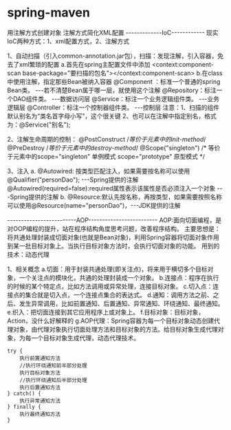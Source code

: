 # spring-maven
用注解方式创建对象
注解方式简化XML配置
-------------IoC------------
现实IoC两种方式：1、xml配置方式，2、注解方式

1、自动扫描（引入common-annotation.jar包），扫描：发现注解，引入容器，免去了xml繁琐的配置
	a.首先在spring主配置文件中添加
	<context:component-scan base-package="要扫描的包名"></context:component-scan>
	b.在class中使用注解，指定那些Bean被纳入容器
		@Component ：标准一个普通的spring Bean类。 ---若不清楚Bean属于哪一层，就使用这个注解
		@Repository：标注一个DAO组件类。 ---数据访问层
		@Service：标注一个业务逻辑组件类。 ---业务逻辑层
		@Controller：标注一个控制器组件类。 ---控制层
	注意：1、扫描的组件默认别名为“类名首字母小写”，这个很关键
		 2、也可以在注解中指定别名，格式为：@Service("别名");
		 
2、注解生命周期的控制：
	@PostConstruct       /*等价于<bean/>元素中的init-method*/
	@PreDestroy          /*等价于<bean/>元素中的destroy-method*/
	@Scope("singleton")	 /* 等价于<bean/>元素中的scope="singleton" 单例模式  scope="prototype" 原型模式 */
	
3、注入
	a. @Autowired: 按类型匹配注入，如果需要按名称可以使用@Qualifier("personDao"); ---Spring提供的注解
	   @Autowired(required=false):required属性表示该属性是否必须注入一个对象  ---Spring提供的注解
	b. @Resource:默认先按名称，再按类型，如果需要按照名称可以使用@Resource(name="personDao")，---JDK提供的注解
	
-------------------------AOP-------------------------
AOP:面向切面编程，是对OOP编程的提升，站在程序结构角度思考问题，改善程序结构。
	主要思想是：将共通处理封装成切面对象(也就是Bean对象)，利用Spring容器将切面对象作用到某一批目标对象上。当执行目标对象方法时，会执行切面对象的功能。
	用到的技术：动态代理
	
1、相关概念
	a.切面：用于封装共通处理(即关注点)，将来用于横切多个目标对象，一个关注点的模块化，共通的处理封装成一个对象。
	b.连接点：程序在执行的时候的某个特定点，比如方法调用或异常处理，连接目标对象。
	c.切入点：连接点的集合就是切入点，一个连接点集合的表达式。
	d.通知：调用方法之前、之后、发生异常调用，比如前置通知、后置通知、异常通知、环绕通知、最终通知。
	e.织入：把切面连接到其它应用程序上或对象上。
	f.目标对象：目标对象，Action，没什么好解释的
	g.AOP代理：Spring容器为每一个目标对象动态创建代理对象，由代理对象执行切面处理方法和目标对象的方法。给目标对象生成代理对象，为每一个目标对象生成代理，动态代理技术。
	
	try {
		执行前置通知方法
		//执行环绕通知前半部分处理
		执行目标对象方法
		//执行环绕通知后半部分处理
		执行后置通知方法
	} catch() {
		执行异常通知方法
	} finally {
		执行最终通知方法
	}



